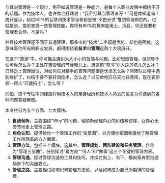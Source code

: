 与其说管理是一个职位，倒不如说管理是一种能力，是每个人职业发展中都绕不开的话题。作为技术人，也许你会打趣说：“我不打算当管理者呀！”可是你知道吗？统计显示，超过80%的互联网技术管理者都是被“不由分说”推到管理岗位的。也就是说，提前掌握一些管理技能，你将有80%的概率能用上。况且，你还是要和管理者合作，不是吗？

并且技术管理还不同于普通管理，那多出的“技术”二字既是优势，却也是困扰。这意味着你所有的职业发展，都得围绕着**技术**和**管理**这两个大项展开。

在这个“旅途”中，你可能会遇到大大小小的苦恼与问题。比如想做管理，但领导不认可你怎么办？正处在转管理的节骨眼儿上，想提前“预习”别人踩的坑儿怎么补？已经走上管理岗位，对如何应对棘手的管理问题很是忧虑怎么破？带团队过程中遇到挫折了，纠结于要不要转回技术，怎么选？以前单枪匹马天地任我闯，现在要带领一帮人“开疆拓土”，怎么带？

别怕，这个专栏中刘建国将用技术人的亲身经历和技术人熟悉的语言为你遇到的各种问题答疑解惑。

本专栏分为五个方面、七大模块。

1. **自我倾听**。主要围绕“Why”的问题，理顺新经理内心的纠结与彷徨，让你心无旁骛地走上管理之路。
2. **角色认知**。提供给你一个管理工作的“全景图”，以方便你按图索骥地了解管理工作所涵盖的方方面面。
3. **管理方法**。包括三个模块，这其中，**管理规划、团队建设和任务管理**，合称为“管理三部曲”，分别探讨“看方向”“带人”和“做事”这三个关键的管理内容。
4. **管理沟通**。探讨管理沟通的工具和技巧，并探讨向上、向下、横向等典型沟通场景下的沟通要点。
5. **管理之路**。主要探讨如何积累管理方法论，以及如何成为自己所期待的管理者。